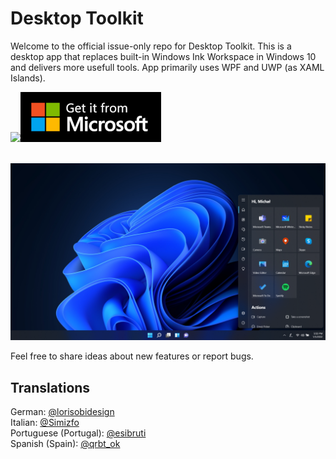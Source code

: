 # Desktop Toolkit

Welcome to the official issue-only repo for Desktop Toolkit. This is a desktop app that replaces built-in Windows Ink Workspace in Windows 10 and delivers more usefull tools. App primarily uses WPF and UWP (as XAML Islands).

<a href="https://www.microsoft.com/store/apps/9N8PFLMMR9BW">
<img src="https://store-images.s-microsoft.com/image/apps.14134.14045298845715428.12c2c4b0-ec8b-44f4-8b2d-f3692cd14f72.3ae42475-9fad-4fe9-883a-fab01b4b4242" width=80/><img src="https://github.com/michalleptuch/michalleptuch/blob/main/images/get.png?raw=true" height=80 /></a>
<br><br>

![](images/DesktopToolkitHero.png)  

Feel free to share ideas about new features or report bugs.

## Translations
German: [@lorisobidesign](https://twitter.com/lorisobidesign)  
Italian: [@Simizfo](https://twitter.com/Simizfo)  
Portuguese (Portugal): [@esibruti](https://twitter.com/esibruti)  
Spanish (Spain): [@qrbt_ok](https://twitter.com/qrbt_ok)
